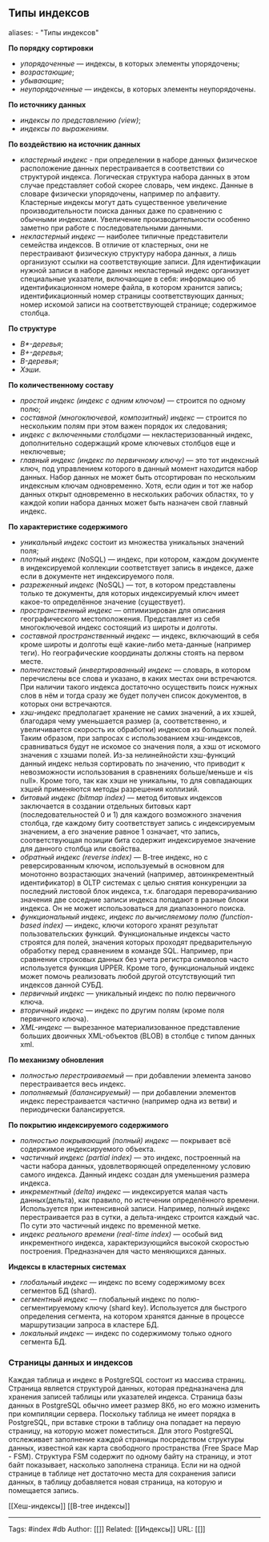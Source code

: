 ## Типы индексов
aliases: 
	- "Типы индексов"

**По порядку сортировки**
- _упорядоченные_ — индексы, в которых элементы упорядочены;
- _возрастающие_;
- _убывающие_;
- _неупорядоченные_ — индексы, в которых элементы неупорядочены.

**По источнику данных**
- _индексы по представлению (view)_;
- _индексы по выражениям_.

**По воздействию на источник данных**
- _кластерный индекс_ - при определении в наборе данных физическое расположение данных перестраивается в соответствии со структурой индекса. Логическая структура набора данных в этом случае представляет собой скорее словарь, чем индекс. Данные в словаре физически упорядочены, например по алфавиту. Кластерные индексы могут дать существенное увеличение производительности поиска данных даже по сравнению с обычными индексами. Увеличение производительности особенно заметно при работе с последовательными данными.
- _некластерный индекс_ — наиболее типичные представители семейства индексов. В отличие от кластерных, они не перестраивают физическую структуру набора данных, а лишь организуют ссылки на соответствующие записи. Для идентификации нужной записи в наборе данных некластерный индекс организует специальные указатели, включающие в себя: информацию об идентификационном номере файла, в котором хранится запись; идентификационный номер страницы соответствующих данных; номер искомой записи на соответствующей странице; содержимое столбца.

**По структуре**
- _B*-деревья_;
- _B+-деревья_;
- _B-деревья_;
- _Хэши_.

**По количественному составу**
- _простой индекс (индекс с одним ключом)_ — строится по одному полю;
- _составной (многоключевой, композитный) индекс_ — строится по нескольким полям при этом важен порядок их следования;
- _индекс с включенными столбцами_ — некластеризованный индекс, дополнительно содержащий кроме ключевых столбцов еще и неключевые;
- _главный индекс (индекс по первичному ключу)_ — это тот индексный ключ, под управлением которого в данный момент находится набор данных. Набор данных не может быть отсортирован по нескольким индексным ключам одновременно. Хотя, если один и тот же набор данных открыт одновременно в нескольких рабочих областях, то у каждой копии набора данных может быть назначен свой главный индекс.

**По характеристике содержимого**
- _уникальный индекс_ состоит из множества уникальных значений поля;
- _плотный индекс_ (NoSQL) — индекс, при котором, каждом документе в индексируемой коллекции соответствует запись в индексе, даже если в документе нет индексируемого поля.
- _разреженный индекс_ (NoSQL) — тот, в котором представлены только те документы, для которых индексируемый ключ имеет какое-то определённое значение (существует).
- _пространственный индекс_ — оптимизирован для описания географического местоположения. Представляет из себя многоключевой индекс состоящий из широты и долготы.
- _составной пространственный индекс_ — индекс, включающий в себя кроме широты и долготы ещё какие-либо мета-данные (например теги). Но географические координаты должны стоять на первом месте.
- _полнотекстовый (инвертированный) индекс_ — словарь, в котором перечислены все слова и указано, в каких местах они встречаются. При наличии такого индекса достаточно осуществить поиск нужных слов в нём и тогда сразу же будет получен список документов, в которых они встречаются.
- _хэш-индекс_ предполагает хранение не самих значений, а их хэшей, благодаря чему уменьшается размер (а, соответственно, и увеличивается скорость их обработки) индексов из больших полей. Таким образом, при запросах с использованием хэш-индексов, сравниваться будут не искомое со значения поля, а хэш от искомого значения с хэшами полей. Из-за нелинейнойсти хэш-функций данный индекс нельзя сортировать по значению, что приводит к невозможности использования в сравнениях больше/меньше и «is null». Кроме того, так как хэши не уникальны, то для совпадающих хэшей применяются методы разрешения коллизий.
- _битовый индекс (bitmap index)_ — метод битовых индексов заключается в создании отдельных битовых карт (последовательностей 0 и 1) для каждого возможного значения столбца, где каждому биту соответствует запись с индексируемым значением, а его значение равное 1 означает, что запись, соответствующая позиции бита содержит индексируемое значение для данного столбца или свойства.
- _обратный индекс (reverse index)_ — B-tree индекс, но с реверсированным ключом, используемый в основном для монотонно возрастающих значений (например, автоинкрементный идентификатор) в OLTP системах с целью снятия конкуренции за последний листовой блок индекса, т.к. благодаря переворачиванию значения две соседние записи индекса попадают в разные блоки индекса. Он не может использоваться для диапазонного поиска.
- _функциональный индекс, индекс по вычисляемому полю (function-based index)_ — индекс, ключи которого хранят результат пользовательских функций. Функциональные индексы часто строятся для полей, значения которых проходят предварительную обработку перед сравнением в команде SQL. Например, при сравнении строковых данных без учета регистра символов часто используется функция UPPER. Кроме того, функциональный индекс может помочь реализовать любой другой отсутствующий тип индексов данной СУБД.
- _первичный индекс_ — уникальный индекс по полю первичного ключа.
- _вторичный индекс_ — индекс по другим полям (кроме поля первичного ключа).
- _XML-индекс_ — вырезанное материализованное представление больших двоичных XML-объектов (BLOB) в столбце с типом данных xml.

**По механизму обновления**
- _полностью перестраиваемый_ — при добавлении элемента заново перестраивается весь индекс.
- _пополняемый (балансируемый)_ — при добавлении элементов индекс перестраивается частично (например одна из ветви) и периодически балансируется.

**По покрытию индексируемого содержимого**
- _полностью покрывающий (полный) индекс_ — покрывает всё содержимое индексируемого объекта.
- _частичный индекс (partial index)_ — это индекс, построенный на части набора данных, удовлетворяющей определенному условию самого индекса. Данный индекс создан для уменьшения размера индекса.
- _инкрементный (delta) индекс_ — индексируется малая часть данных(дельта), как правило, по истечении определённого времени. Используется при интенсивной записи. Например, полный индекс перестраивается раз в сутки, а дельта-индекс строится каждый час. По сути это частичный индекс по временной метке.
- _индекс реального времени (real-time index)_ — особый вид инкрементного индекса, характеризующийся высокой скоростью построения. Предназначен для часто меняющихся данных.

**Индексы в кластерных системах**
- _глобальный индекс_ — индекс по всему содержимому всех сегментов БД (shard).
- _сегментный индекс_ — глобальный индекс по полю-сегментируемому ключу (shard key). Используется для быстрого определения сегмента, на котором хранятся данные в процессе маршрутизации запроса в кластере БД.
- _локальный индекс_ — индекс по содержимому только одного сегмента БД.


### Страницы данных и индексов
Каждая таблица и индекс в PostgreSQL состоит из массива страниц. Страница является структурой данных, которая предназначена для хранения записей таблицы или указателей индекса. Страница базы данных в PostgreSQL обычно имеет размер 8Кб, но его можно изменить при компиляции сервера. Поскольку таблица не имеет порядка в PostgreSQL, при вставке строки в таблицу она попадает на первую страницу, на которую может поместиться. Для этого PostgreSQL отслеживает заполнение каждой страницы посредством структуры данных, известной как карта свободного пространства (Free Space Map - FSM). Структура FSM содержит по одному байту на страницу, и этот байт показывает, насколько заполнена страница. Если ни на одной странице в таблице нет достаточно места для сохранения записи данных, в таблицу добавляется новая страница, на которую и помещается запись.



[[Хеш-индексы]]
[[B-tree индексы]]

---
Tags: #index #db
Author: [[]]
Related: [[Индексы]]
URL: [[]]